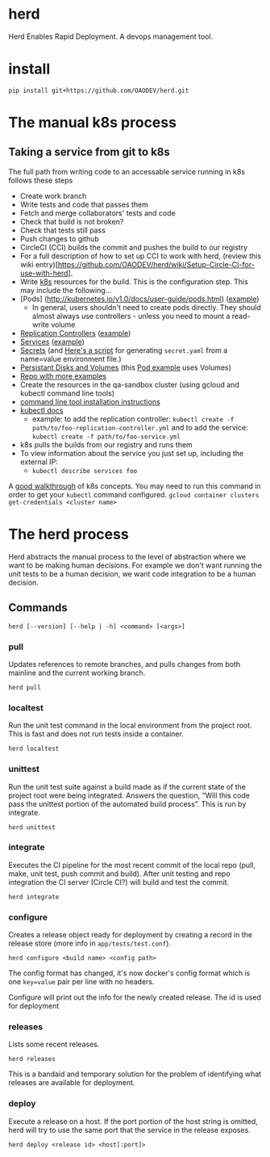 # herd

Herd Enables Rapid Deployment. A devops management tool.

# install

    pip install git+https://github.com/OAODEV/herd.git

# The manual k8s process

## Taking a service from git to k8s

The full path from writing code to an accessable service running in k8s
follows these steps

* Create work branch
* Write tests and code that passes them
* Fetch and merge collaborators' tests and code
* Check that build is not broken?
* Check that tests still pass
* Push changes to github
* CircleCI (CCI) builds the commit and pushes the build to our registry
 * For a full description of how to set up CCI to work with herd, (review this wiki entry)[https://github.com/OAODEV/herd/wiki/Setup-Circle-CI-for-use-with-herd].
* Write [k8s](http://kubernetes.io/v1.0/docs/user-guide/overview.html)
  resources for the build. This is the configuration step. This may include the following...
 * [Pods] (http://kubernetes.io/v1.0/docs/user-guide/pods.html) ([example](https://github.com/OAODEV/k8s-resources/blob/master/warehouse/warehouse-etl.yaml))
   * In general, users shouldn't need to create pods directly. They should almost always use controllers - unless you need to mount a read-write volume 
 * [Replication Controllers](http://kubernetes.io/v1.0/docs/user-guide/replication-controller.html) ([example](https://github.com/OAODEV/k8s-resources/blob/master/api/identity-rc.yaml))
 * [Services](http://kubernetes.io/v1.0/docs/user-guide/services.html) ([example](https://github.com/OAODEV/k8s-resources/blob/master/api/identity-service.yaml))
 * [Secrets](http://kubernetes.io/v1.0/docs/user-guide/secrets.html) (and [Here's a script](https://gist.github.com/tym-oao/25f4b3a05532fa6def8e) for generating `secret.yaml` from a name=value environment file.)
 * [Persistant Disks and Volumes](http://kubernetes.io/v1.0/docs/user-guide/volumes.html) (this [Pod example](https://github.com/OAODEV/k8s-resources/blob/master/warehouse/postgres.yaml) uses Volumes)
 * [Repo with more examples](https://github.com/OAODEV/k8s-resources)
* Create the resources in the qa-sandbox cluster
  (using gcloud and kubectl command line tools)
 * [command line tool installation instructions](https://cloud.google.com/container-engine/docs/before-you-begin?hl=en)
 * [kubectl docs](https://cloud.google.com/container-engine/docs/kubectl/)
   * example: to add the replication controller: `kubectl create -f path/to/foo-replication-controller.yml` and to add the service: `kubectl create -f path/to/foo-service.yml`
* k8s pulls the builds from our registry and runs them
* To view information about the service you just set up, including the external IP:
   * `kubectl describe services foo`

A [good walkthrough](https://cloud.google.com/container-engine/docs/tutorials/guestbook) of k8s concepts.
You may need to run this command in order to get your `kubectl` command configured. `gcloud container clusters get-credentials <cluster name>`


# The herd process

Herd abstracts the manual process to the level of abstraction where we want to
be making human decisions. For example we don't want running the unit tests to
be a human decision, we want code integration to be a human decision.

## Commands

    herd [--version] [--help | -h] <command> [<args>]

### pull

Updates references to remote branches, and pulls changes from both mainline and
the current working branch.

    herd pull

### localtest

Run the unit test command in the local environment from the project root. This
is fast and does not run tests inside a container.

    herd localtest

### unittest

Run the unit test suite against a build made as if the current state of the
project root were being integrated. Answers the question, “Will this code pass
the unittest portion of the automated build process”. This is run by integrate.

    herd unittest

### integrate

Executes the CI pipeline for the most recent commit of the local repo (pull,
make, unit test, push commit and build). After unit testing and repo integration
the CI server (Circle CI?) will build and test the commit.

    herd integrate

### configure

Creates a release object ready for deployment by creating a record in the
release store (more info in `app/tests/test.conf`).

    herd configure <build name> <config path>

The config format has changed, it's now docker's config format which is one
`key=value` pair per line with no headers.

Configure will print out the info for the newly created release. The id is used
for deployment

### releases

Lists some recent releases.

    herd releases

This is a bandaid and temporary solution for the problem of identifying what
releases are available for deployment.

### deploy

Execute a release on a host. If the port portion of the host string is omitted,
herd will try to use the same port that the service in the release exposes.

    herd deploy <release id> <host[:port]>
